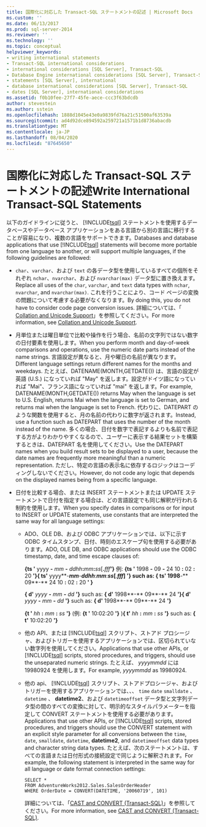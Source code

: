 ```yaml
---
title: 国際化に対応した Transact-SQL ステートメントの記述 | Microsoft Docs
ms.custom: ''
ms.date: 06/13/2017
ms.prod: sql-server-2014
ms.reviewer: ''
ms.technology: ''
ms.topic: conceptual
helpviewer_keywords:
- writing international statements
- Transact-SQL international considerations
- international considerations [SQL Server], Transact-SQL
- Database Engine international considerations [SQL Server], Transact-SQL
- statements [SQL Server], international
- database international considerations [SQL Server], Transact-SQL
- dates [SQL Server], international considerations
ms.assetid: f0b10fee-27f7-45fe-aece-ccc3f63bdcdb
author: stevestein
ms.author: sstein
ms.openlocfilehash: 1888d1045e43e0a9839fd76a21c51500af63539a
ms.sourcegitcommit: ad4d92dce894592a259721a1571b1d8736abacdb
ms.translationtype: MT
ms.contentlocale: ja-JP
ms.lasthandoff: 08/04/2020
ms.locfileid: "87645650"
---
```

# <a name="write-international-transact-sql-statements"></a><span data-ttu-id="05942-102">国際化に対応した Transact-SQL ステートメントの記述</span><span class="sxs-lookup"><span data-stu-id="05942-102">Write International Transact-SQL Statements</span></span>
  <span data-ttu-id="05942-103">以下のガイドラインに従うと、 [!INCLUDE[tsql](../../includes/tsql-md.md)] ステートメントを使用するデータベースやデータベース アプリケーションをある言語から別の言語に移行することが容易になり、複数の言語をサポートできます。</span><span class="sxs-lookup"><span data-stu-id="05942-103">Databases and database applications that use [!INCLUDE[tsql](../../includes/tsql-md.md)] statements will become more portable from one language to another, or will support multiple languages, if the following guidelines are followed:</span></span>  
  
-   <span data-ttu-id="05942-104">`char`、`varchar`、および `text` の各データ型を使用しているすべての個所をそれぞれ `nchar`、`nvarchar`、および `nvarchar(max)` データ型に置き換えます。</span><span class="sxs-lookup"><span data-stu-id="05942-104">Replace all uses of the `char`, `varchar`, and `text` data types with `nchar`, `nvarchar`, and `nvarchar(max)`.</span></span> <span data-ttu-id="05942-105">これを行うことにより、コード ページの変換の問題について考慮する必要がなくなります。</span><span class="sxs-lookup"><span data-stu-id="05942-105">By doing this, you do not have to consider code page conversion issues.</span></span> <span data-ttu-id="05942-106">詳細については、「 [Collation and Unicode Support](collation-and-unicode-support.md)」を参照してください。</span><span class="sxs-lookup"><span data-stu-id="05942-106">For more information, see [Collation and Unicode Support](collation-and-unicode-support.md).</span></span>  
  
-   <span data-ttu-id="05942-107">月単位または曜日単位で比較や操作を行う場合、名前の文字列ではない数字の日付要素を使用します。</span><span class="sxs-lookup"><span data-stu-id="05942-107">When you perform month and day-of-week comparisons and operations, use the numeric date parts instead of the name strings.</span></span> <span data-ttu-id="05942-108">言語設定が異なると、月や曜日の名前が異なります。</span><span class="sxs-lookup"><span data-stu-id="05942-108">Different language settings return different names for the months and weekdays.</span></span> <span data-ttu-id="05942-109">たとえば、DATENAME(MONTH,GETDATE()) は、言語の設定が英語 (U.S.) になっていれば "May" を返します。設定がドイツ語になっていれば "Mai"、フランス語になっていれば "mai" を返します。</span><span class="sxs-lookup"><span data-stu-id="05942-109">For example, DATENAME(MONTH,GETDATE()) returns May when the language is set to U.S. English, returns Mai when the language is set to German, and returns mai when the language is set to French.</span></span> <span data-ttu-id="05942-110">代わりに、DATEPART のような関数を使用すると、月の名前の代わりに数字が返されます。</span><span class="sxs-lookup"><span data-stu-id="05942-110">Instead, use a function such as DATEPART that uses the number of the month instead of the name.</span></span> <span data-ttu-id="05942-111">多くの場合、日付を数字で表記するよりも名前で表記する方がよりわかりやすくなるので、ユーザーに表示する結果セットを構築するときは、DATEPART 名を使用してください。</span><span class="sxs-lookup"><span data-stu-id="05942-111">Use the DATEPART names when you build result sets to be displayed to a user, because the date names are frequently more meaningful than a numeric representation.</span></span> <span data-ttu-id="05942-112">ただし、特定の言語の表示名に依存するロジックはコーディングしないでください。</span><span class="sxs-lookup"><span data-stu-id="05942-112">However, do not code any logic that depends on the displayed names being from a specific language.</span></span>  
  
-   <span data-ttu-id="05942-113">日付を比較する場合、または INSERT ステートメントまたは UPDATE ステートメントで日付を指定する場合は、どの言語設定でも同じ解釈が行われる制約を使用します。</span><span class="sxs-lookup"><span data-stu-id="05942-113">When you specify dates in comparisons or for input to INSERT or UPDATE statements, use constants that are interpreted the same way for all language settings:</span></span>  
  
    -   <span data-ttu-id="05942-114">ADO、OLE DB、および ODBC アプリケーションでは、以下に示す ODBC タイムスタンプ、日付、時刻のエスケープ句を使用する必要があります。</span><span class="sxs-lookup"><span data-stu-id="05942-114">ADO, OLE DB, and ODBC applications should use the ODBC timestamp, date, and time escape clauses of:</span></span>  
  
         <span data-ttu-id="05942-115">**{ts '** yyyy **-** _mm_ **-** _ddhh_**:**_mm_**:**_ss_[**.**_fff_**'}** 例: **{ts '** 1998 **-** 09 **-** 24 10 **:** 02 **:** 20 **'}**</span><span class="sxs-lookup"><span data-stu-id="05942-115">**{ ts'** yyyy**-**_mm_**-**_ddhh_**:**_mm_**:**_ss_[**.**_fff_] **'}** such as: **{ ts'** 1998**-** 09**-** 24 10 **:** 02 **:** 20 **' }**</span></span>  
  
         <span data-ttu-id="05942-116">**{ d'** _yyyy_ **-** _mm_ **-** _dd_ **'}** such as: **{ d'** 1998**-** 09**-** 24 **'}**</span><span class="sxs-lookup"><span data-stu-id="05942-116">**{ d'** _yyyy_ **-** _mm_ **-** _dd_ **'}** such as: **{ d'** 1998**-** 09**-** 24 **'}**</span></span>  
  
         <span data-ttu-id="05942-117">**{t '** _hh_ **:** _mm_ **:** _ss_ **'}** (例: **{t '** 10:02:20 **'}** )</span><span class="sxs-lookup"><span data-stu-id="05942-117">**{ t'** _hh_ **:** _mm_ **:** _ss_ **'}** such as: **{ t'** 10:02:20 **'}**</span></span>  
  
    -   <span data-ttu-id="05942-118">他の API、または [!INCLUDE[tsql](../../includes/tsql-md.md)] スクリプト、ストアド プロシージャ、およびトリガーを使用するアプリケーションでは、区切られていない数字列を使用してください。</span><span class="sxs-lookup"><span data-stu-id="05942-118">Applications that use other APIs, or [!INCLUDE[tsql](../../includes/tsql-md.md)] scripts, stored procedures, and triggers, should use the unseparated numeric strings.</span></span> <span data-ttu-id="05942-119">たとえば、 *yyyymmdd* には 19980924 を使用します。</span><span class="sxs-lookup"><span data-stu-id="05942-119">For example, *yyyymmdd* as 19980924.</span></span>  
  
    -   <span data-ttu-id="05942-120">他の api、 [!INCLUDE[tsql](../../includes/tsql-md.md)] スクリプト、ストアドプロシージャ、およびトリガーを使用するアプリケーションでは、、、 `time` `date` `smalldate` 、 `datetime` 、 **datetime2**、および `datetimeoffset` データ型と文字列データ型の間のすべての変換に対して、明示的なスタイルパラメーターを指定して CONVERT ステートメントを使用する必要があります。</span><span class="sxs-lookup"><span data-stu-id="05942-120">Applications that use other APIs, or [!INCLUDE[tsql](../../includes/tsql-md.md)] scripts, stored procedures, and triggers should use the CONVERT statement with an explicit style parameter for all conversions between the `time`, `date`, `smalldate`, `datetime`, **datetime2**, and `datetimeoffset` data types and character string data types.</span></span> <span data-ttu-id="05942-121">たとえば、次のステートメントは、すべての言語または日付形式の接続設定で同じように解釈されます。</span><span class="sxs-lookup"><span data-stu-id="05942-121">For example, the following statement is interpreted in the same way for all language or date format connection settings:</span></span>  
  
        ```  
        SELECT *  
        FROM AdventureWorks2012.Sales.SalesOrderHeader  
        WHERE OrderDate = CONVERT(DATETIME, '20060719', 101)  
        ```  
  
         <span data-ttu-id="05942-122">詳細については、「[CAST and CONVERT &#40;Transact-SQL&#41;](/sql/t-sql/functions/cast-and-convert-transact-sql)」を参照してください。</span><span class="sxs-lookup"><span data-stu-id="05942-122">For more information, see [CAST and CONVERT &#40;Transact-SQL&#41;](/sql/t-sql/functions/cast-and-convert-transact-sql).</span></span>  
  
  
